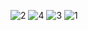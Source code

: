 ![2](https://github.com/pathack123/pls_bookrecognition/assets/26498141/59088d81-45c8-48f5-93de-0b866fad70f1)
![4](https://github.com/pathack123/pls_bookrecognition/assets/26498141/ade6fad7-7e5d-40d8-ae7a-af240e34ccb4)
![3](https://github.com/pathack123/pls_bookrecognition/assets/26498141/a7560f9e-ea66-4d83-b1fd-ed9d3037f369)
![1](https://github.com/pathack123/pls_bookrecognition/assets/26498141/1847eaad-cbd6-430a-97fb-1574b11445f8)
